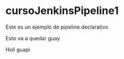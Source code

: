 # cursoJenkinsPipeline1

Este es un ejemplo de pipeline declarativo

Esto va a quedar guay

Holi guapi